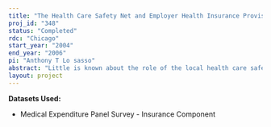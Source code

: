 ```yaml
---
title: "The Health Care Safety Net and Employer Health Insurance Provision"
proj_id: "348"
status: "Completed"
rdc: "Chicago"
start_year: "2004"
end_year: "2006"
pi: "Anthony T Lo sasso"
abstract: "Little is known about the role of the local health care safety net in affecting employers’ decisions to offer health insurance to their workers and the characteristics of the health insurance offered. The availability of safety net health care services may induce some firms not to offer health insurance to workers. Examples of firms that might be most likely to consider public sources of health care a potential substitute for privately-offered insurance include small firms with potentially high health insurance costs, firms hiring predominantly low-wage, low-skill workers, or firms in economically depressed areas. We propose to use Medical Expenditure Panel Survey Insurance Component (MEPS-IC) data for the years 1996-2000 combined with detailed measures of local health care facilities to examine the link between local safety net characteristics and employer-provided health insurance. By surveying approximately 25,000 firms annually regarding the characteristics of their health insurance, the MEPS-IC provides an ideal means of examining how local health care safety net characteristics affect the willingness of firms to offer health insurance. The detailed measures, the consistency of measurement over time, and the sample size will allow us to explore not only how the health care safety net affects whether employers offer health insurance but also the effects on the attributes of offered health insurance. We have identified three primary benefits to Census Bureau from our research. First, related to understanding the quality of the data, our research will involve different means of measuring the extent and characteristics of health insurance provision by employers for different subgroups of employers. Second, related to potential improvements in the quality of the data, our project involves a new approach to measuring the substitution of privately provided health care for publicly provided health care. Third, our project will enhance the MEPS-IC data by adding information from other data sources on local safety-net measures."
layout: project
---
```


**Datasets Used:**

  - Medical Expenditure Panel Survey - Insurance Component 

